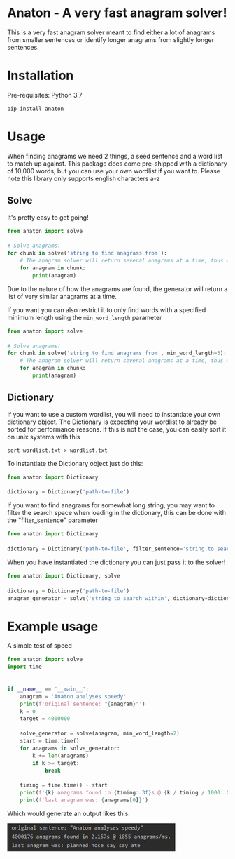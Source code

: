 Anaton - A very fast anagram solver!
===
This is a very fast anagram solver meant to find either a lot of anagrams from smaller sentences or identify longer 
anagrams from slightly longer sentences.

# Installation
Pre-requisites: Python 3.7
```
pip install anaton
```

# Usage
When finding anagrams we need 2 things, a seed sentence and a word list to match up against. This package does come 
pre-shipped with a dictionary of 10,000 words, but you can use your own wordlist if you want to. Please note this 
library only supports english characters a-z

## Solve
It's pretty easy to get going!

```python
from anaton import solve

# Solve anagrams!
for chunk in solve('string to find anagrams from'):
    # The anagram solver will return several anagrams at a time, thus we have to iterate over the chunk returned
    for anagram in chunk:
        print(anagram)
```

Due to the nature of how the anagrams are found, the generator will return a list of very similar anagrams at a time.

If you want you can also restrict it to only find words with a specified minimum length using the `min_word_length` 
parameter

```python
from anaton import solve

# Solve anagrams!
for chunk in solve('string to find anagrams from', min_word_length=3):
    # The anagram solver will return several anagrams at a time, thus we have to iterate over the chunk returned
    for anagram in chunk:
        print(anagram)
```

## Dictionary
If you want to use a custom wordlist, you will need to instantiate your own dictionary object. The Dictionary is 
expecting your wordlist to already be sorted for performance reasons. If this is not the case, you can easily sort it 
on unix systems with this

```
sort wordlist.txt > wordlist.txt
```

To instantiate the Dictionary object just do this:

```python
from anaton import Dictionary

dictionary = Dictionary('path-to-file')
```

If you want to find anagrams for somewhat long string, you may want to filter the search space when loading in the 
dictionary, this can be done with the "filter_sentence" parameter

```python
from anaton import Dictionary

dictionary = Dictionary('path-to-file', filter_sentence='string to search within')
```

When you have instantiated the dictionary you can just pass it to the solver!

```python
from anaton import Dictionary, solve

dictionary = Dictionary('path-to-file')
anagram_generator = solve('string to search within', dictionary=dictionary)
```


# Example usage
A simple test of speed

```python
from anaton import solve
import time


if __name__ == '__main__':
    anagram = 'Anaton analyses speedy'
    print(f'original sentence: "{anagram}"')
    k = 0
    target = 4000000

    solve_generator = solve(anagram, min_word_length=2)
    start = time.time()
    for anagrams in solve_generator:
        k += len(anagrams)
        if k >= target:
            break

    timing = time.time() - start
    print(f'{k} anagrams found in {timing:.3f}s @ {k / timing / 1000:.0f} anagrams/ms.')
    print(f'last anagram was: {anagrams[0]}')

```

Which would generate an output likes this:

![Sample output](examples/speed.png)
